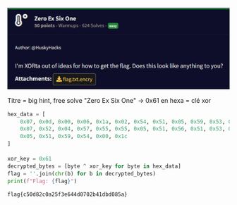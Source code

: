 ![Pasted image 20250228185704](pictures/Pasted%20image%2020250228185704.png)

Titre = big hint, free solve
"Zero Ex Six One" -> 0x61 en hexa = clé xor

```python
hex_data = [
    0x07, 0x0d, 0x00, 0x06, 0x1a, 0x02, 0x54, 0x51, 0x05, 0x59, 0x53, 0x02, 0x51, 0x00, 0x53, 0x54,
    0x07, 0x52, 0x04, 0x57, 0x55, 0x55, 0x05, 0x51, 0x56, 0x51, 0x53, 0x03, 0x55, 0x50, 0x05, 0x03,
    0x05, 0x51, 0x59, 0x54, 0x00, 0x1c
]

xor_key = 0x61
decrypted_bytes = [byte ^ xor_key for byte in hex_data]
flag = ''.join(chr(b) for b in decrypted_bytes)
print(f"Flag: {flag}")
```

```
flag{c50d82c0a25f3e644d0702b41dbd085a}
```
